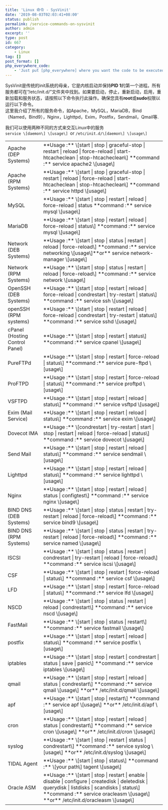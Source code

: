```yaml
---
title: 'Linux 命令 - SysVinit'
date: '2019-08-03T02:03:41+08:00'
status: publish
permalink: /service-commands-on-sysvinit
author: admin
excerpt: ''
type: post
id: 667
category:
    - Linux
tag: []
post_format: []
php_everywhere_code:
    - 'Just put [php_everywhere] where you want the code to be executed.'
---
```


SysVinit是传统的init系统的母亲，它是内核启动并保持**PID 1**的第一个进程。所有服务都可在“/etc/init.d/”文件夹中找到。如果要启动，停止，重新启动，启用，重新加载和服务状态，请按照以下命令执行此操作。确保您具有**root**或**sudo**权限以运行以下命令。 <br>
这里我介绍了所有的服务命令，如Apache，MySQL，MariaDB，Bind（Named，Bind9），Nginx，Lighttpd，Exim，Postfix，Sendmail，Qmail等.

我们可以使用两种不同的方式来交互Linux中的服务<br>
`service \[daemon\] \[usage\] `or `/etc/init.d/\[daemon\] \[usage\]`

<table class=""><tbody><tr><td>Apache (DEP Systems)</td><td>**Usage :** \[start | stop | graceful-stop | restart | reload | force-reload | start-htcacheclean | stop-htcacheclean\]  
**command :** service apache2 \[usage\]</td></tr><tr><td>Apache (RPM Systems)</td><td>**Usage :** \[start | stop | graceful-stop | restart | reload | force-reload | start-htcacheclean | stop-htcacheclean\]  
**command :** service httpd \[usage\]</td></tr><tr><td>MySQL</td><td>**Usage :** \[start | stop | restart | reload | force-reload | status  
**command :** service mysql \[usage\]</td></tr><tr><td>MariaDB</td><td>**Usage :** \[start | stop | restart | reload | force-reload | status\]  
**command :** service mysql \[usage\]</td></tr><tr><td>Network (DEB Systems)</td><td>**Usage :** \[start | stop | status | restart | reload | force-reload\]  
**command :** service networking \[usage\]**or** service network-manager \[usage\]</td></tr><tr><td>Network (RPM Systems)</td><td>**Usage :** \[start | stop | status | restart | reload | force-reload\]  
**command :** service network \[usage\]</td></tr><tr><td>OpenSSH (DEB Systems)</td><td>**Usage :** \[start | stop | restart | reload | force-reload | condrestart | try-restart | status\]  
**command :** service ssh \[usage\]</td></tr><tr><td>openSSH (RPM systems)</td><td>**Usage :** \[start | stop | restart | reload | force-reload | condrestart | try-restart | status\]  
**command :** service sshd \[usage\]</td></tr><tr><td>cPanel (Hosting Control Panel)</td><td>**Usage :** \[start | stop | restart | status\]  
**command :** service cpanel \[usage\]</td></tr><tr><td>PureFTPd</td><td>**Usage :** \[start | stop | restart | force-reload | status\]  
**command :** service pure-ftpd \[usage\]</td></tr><tr><td>ProFTPD</td><td>**Usage :** \[start | stop | restart | force-reload | status\]  
**command :** service proftpd \[usage\]</td></tr><tr><td>VSFTPD</td><td>**Usage :** \[start | stop | restart | reload | status\]  
**command :** service vsftpd \[usage\]</td></tr><tr><td>Exim (Mail Service)</td><td>**Usage :** \[start | stop | restart | reload | status\]  
**command :** service exim \[usage\]</td></tr><tr><td>Dovecot IMA</td><td>**Usage :** \[condrestart | try-restart | start | stop | restart | reload | force-reload | status\]  
**command :** service dovecot \[usage\]</td></tr><tr><td>Send Mail</td><td>**Usage :** \[start | stop | restart | reload | status\]  
**command :** service sendmail \[usage\]</td></tr><tr><td>Lighttpd</td><td>**Usage :** \[start | stop | restart | reload | status\]  
**command :** service lighttpd \[usage\]</td></tr><tr><td>Nginx</td><td>**Usage :** \[start | stop | restart | reload | status | configtest\]  
**command :** service nginx \[usage\]</td></tr><tr><td>BIND DNS (DEB Systems)</td><td>**Usage :** \[start | stop | status | restart | try-restart | reload | force-reload\]  
**command :** service bind9 \[usage\]</td></tr><tr><td>BIND DNS (RPM Systems)</td><td>**Usage :** \[start | stop | status | restart | try-restart | reload | force-reload\]  
**command :** service named \[usage\]</td></tr><tr><td>ISCSI</td><td>**Usage :** \[start | stop | status | restart | condrestart | try-restart | reload | force-reload\]  
**command :** service iscsi \[usage\]</td></tr><tr><td>CSF</td><td>**Usage :** \[start | stop | restart | force-reload | status\]  
**command :** service csf \[usage\]</td></tr><tr><td>LFD</td><td>**Usage :** \[start | stop | restart | force-reload | status\]  
**command :** service lfd \[usage\]</td></tr><tr><td>NSCD</td><td>**Usage :** \[start | stop | status | restart | reload | condrestart\]  
**command :** service nscd \[usage\]</td></tr><tr><td>FastMail</td><td>**Usage :** \[start | stop | status | restart\]  
**command :** service fastmail \[usage\]</td></tr><tr><td>postfix</td><td>**Usage :** \[start | stop | restart | reload | status\]  
**command :** service postfix \[usage\]</td></tr><tr><td>iptables</td><td>**Usage :** \[start | stop | restart | condrestart | status | save | panic\]  
**command :** service iptables \[usage\]</td></tr><tr><td>qmail</td><td>**Usage :** \[start | stop | restart | reload | status | condrestart\]  
**command :** service qmail \[usage\] **or** /etc/init.d/qmail \[usage\]</td></tr><tr><td>apf</td><td>**Usage :** \[start | stop | restart\]  
**command :** service apf \[usage\] **or** /etc/init.d/apf \[usage\]</td></tr><tr><td>cron</td><td>**Usage :** \[start | stop | restart | reload | status | condrestart\]  
**command :** service cron \[usage\] **or** /etc/init.d/cron \[usage\]</td></tr><tr><td>syslog</td><td>**Usage :** \[start | stop | restart | status | condrestart\]  
**command :** service syslog \[usage\] **or** /etc/init.d/syslog \[usage\]</td></tr><tr><td>TIDAL Agent</td><td>**Usage :** \[start | stop | status\]  
**command :** \[your path\] tagent \[usage\]</td></tr><tr><td>Oracle ASM</td><td>**Usage :** \[start | stop | restart | enable | disable | configure | createdisk | deletedisk | querydisk | listdisks | scandisks | status\]  
**command :** service oracleasm \[usage\] **or** /etc/init.d/oracleasm \[usage\]</td></tr></tbody></table>